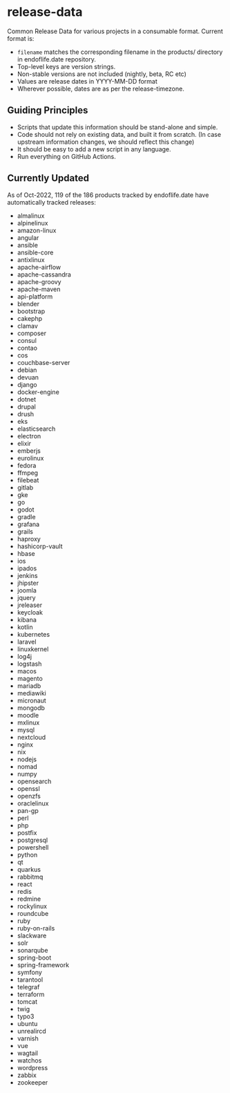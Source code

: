 # release-data

Common Release Data for various projects in a consumable format. Current format is:

* `filename` matches the corresponding filename in the products/ directory in endoflife.date
  repository.
* Top-level keys are version strings.
* Non-stable versions are not included (nightly, beta, RC etc)
* Values are release dates in YYYY-MM-DD format
* Wherever possible, dates are as per the release-timezone.

## Guiding Principles

* Scripts that update this information should be stand-alone and simple.
* Code should not rely on existing data, and built it from scratch. (In case upstream information
  changes, we should reflect this change)
* It should be easy to add a new script in any language.
* Run everything on GitHub Actions.

## Currently Updated

As of Oct-2022, 119 of the 186 products tracked by endoflife.date have automatically tracked
releases:

- almalinux
- alpinelinux
- amazon-linux
- angular
- ansible
- ansible-core
- antixlinux
- apache-airflow
- apache-cassandra
- apache-groovy
- apache-maven
- api-platform
- blender
- bootstrap
- cakephp
- clamav
- composer
- consul
- contao
- cos
- couchbase-server
- debian
- devuan
- django
- docker-engine
- dotnet
- drupal
- drush
- eks
- elasticsearch
- electron
- elixir
- emberjs
- eurolinux
- fedora
- ffmpeg
- filebeat
- gitlab
- gke
- go
- godot
- gradle
- grafana
- grails
- haproxy
- hashicorp-vault
- hbase
- ios
- ipados
- jenkins
- jhipster
- joomla
- jquery
- jreleaser
- keycloak
- kibana
- kotlin
- kubernetes
- laravel
- linuxkernel
- log4j
- logstash
- macos
- magento
- mariadb
- mediawiki
- micronaut
- mongodb
- moodle
- mxlinux
- mysql
- nextcloud
- nginx
- nix
- nodejs
- nomad
- numpy
- opensearch
- openssl
- openzfs
- oraclelinux
- pan-gp
- perl
- php
- postfix
- postgresql
- powershell
- python
- qt
- quarkus
- rabbitmq
- react
- redis
- redmine
- rockylinux
- roundcube
- ruby
- ruby-on-rails
- slackware
- solr
- sonarqube
- spring-boot
- spring-framework
- symfony
- tarantool
- telegraf
- terraform
- tomcat
- twig
- typo3
- ubuntu
- unrealircd
- varnish
- vue
- wagtail
- watchos
- wordpress
- zabbix
- zookeeper
